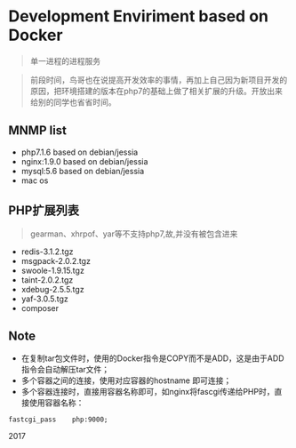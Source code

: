 # Development Enviriment based on Docker
>单一进程的进程服务

>前段时间，鸟哥也在说提高开发效率的事情，再加上自己因为新项目开发的原因，把环境搭建的版本在php7的基础上做了相关扩展的升级。开放出来给别的同学也省省时间。
## MNMP list 
- php7.1.6 based on debian/jessia
- nginx:1.9.0 based on debian/jessia
- mysql:5.6 based on debian/jessia
- mac os 

## PHP扩展列表

>gearman、xhrpof、yar等不支持php7,故,并没有被包含进来

- redis-3.1.2.tgz
- msgpack-2.0.2.tgz
- swoole-1.9.15.tgz
- taint-2.0.2.tgz
- xdebug-2.5.5.tgz
- yaf-3.0.5.tgz
- composer


##  Note
- 在复制tar包文件时，使用的Docker指令是COPY而不是ADD，这是由于ADD指令会自动解压tar文件；
- 多个容器之间的连接，使用对应容器的hostname 即可连接；
- 多个容器连接时，直接用容器名称即可，如nginx将fascgi传递给PHP时，直接使用容器名称：
```
fastcgi_pass    php:9000;
```

2017